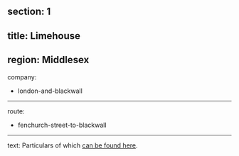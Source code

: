 section: 1
----
title: Limehouse
----
region: Middlesex
----
company:
- london-and-blackwall
----
route:
- fenchurch-street-to-blackwall
----
text: Particulars of which [can be found here](/routes/london-bridge-to-herne-bay#limehouse).
